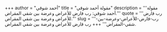+++
author = "أحمد شوقي"
title = "مقولة أحمد شوقي"
description = '''مقولة أحمد شوقي: رب قارض للأعراض وعرضة بين شقي المقراض.'''
quote = '''رب قارض للأعراض وعرضة بين شقي المقراض.'''
slug = '''رب-قارض-للأعراض-وعرضة-بين-شقي-المقراض'''
+++
رب قارض للأعراض وعرضة بين شقي المقراض.
